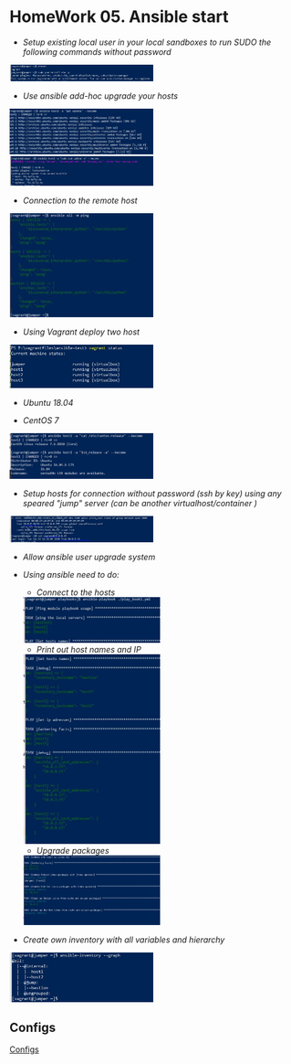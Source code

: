 # HomeWork 05. Ansible start
* _Setup existing local user in your local sandboxes to run SUDO the following commands without password_

<img src="images/01.JPG" width="50%" height="50%">

* _Use ansible add-hoc upgrade your hosts_

<img src="images/02.JPG" width="50%" height="50%">

<img src="images/03.JPG" width="50%" height="50%">

* _Connection to the remote host_

<img src="images/04.JPG" width="50%" height="50%">

* _Using Vagrant deploy two host_

<img src="images/05.JPG" width="50%" height="50%"> 
  
  * _Ubuntu 18.04_
    
  * _CentOS 7_
  
<img src="images/06.JPG" width="50%" height="50%">
   
 * _Setup hosts for connection without password (ssh by key) using any speared "jump" server (can be another virtualhost/container )_
 
 <img src="images/07.JPG" width="50%" height="50%">
 
 * _Allow ansible user upgrade system_ 
 
 * _Using ansible need to do:_
    * _Connect to the hosts_
    
     <img src="images/08.JPG" width="50%" height="50%">
     
    * _Print out host names and IP_
     
     <img src="images/09.JPG" width="50%" height="50%">
     
    * _Upgrade packages_
          
     <img src="images/10.JPG" width="50%" height="50%">
          
* _Create own inventory with all variables and hierarchy_

 <img src="images/11.JPG" width="50%" height="50%">
 
## Configs
<a href="configs">Configs</a>